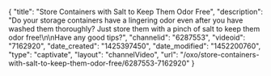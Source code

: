 {
    "title": "Store Containers with Salt to Keep Them Odor Free",
    "description": "Do your storage containers have a lingering odor even after you have washed them thoroughly? Just store them with a pinch of salt to keep them odor free!\n\nHave any good tips?",
    "channelid": "6287553",
    "videoid": "7162920",
    "date_created": "1425397450",
    "date_modified": "1452200760",
    "type": "captivate",
    "layout": "channelVideo",
    "url": "\/oxo\/store-containers-with-salt-to-keep-them-odor-free\/6287553-7162920"
}